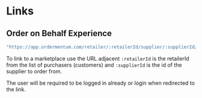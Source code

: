 # Links

## Order on Behalf Experience

```bash
"https://app.ordermentum.com/retailer/:retailerId/supplier/:supplierId/marketplace/categories"
```

To link to a marketplace use the URL adjacent `:retailerId` is the retailerId from the list of purchasers (customers) and `:supplierId` is 
the id of the supplier to order from.

The user will be required to be logged in already or login when redirected to the link.